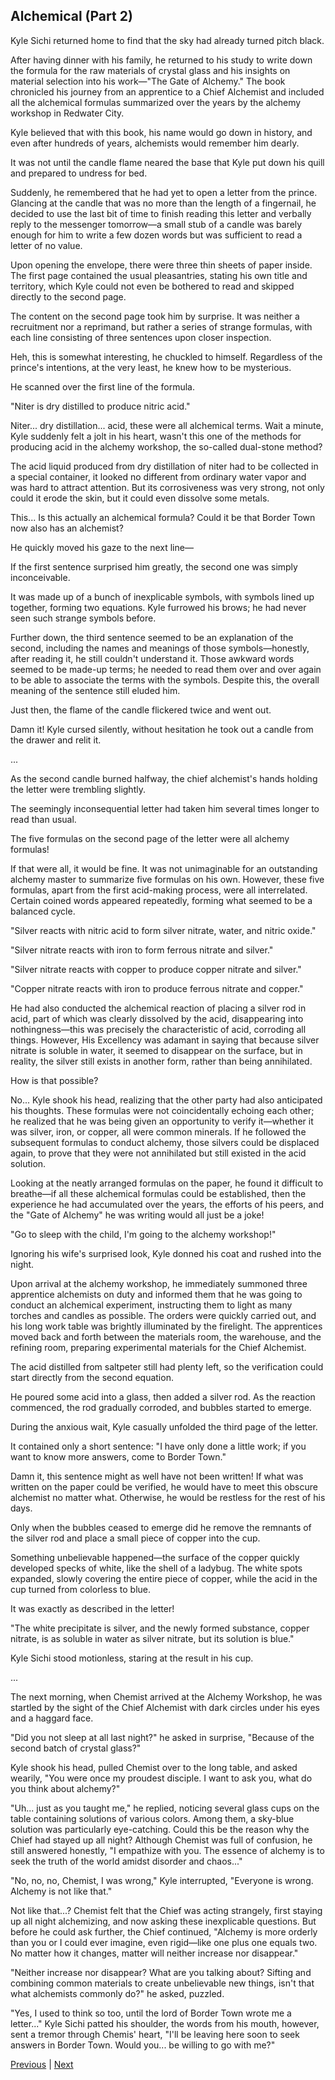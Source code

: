 ## Alchemical (Part 2)
Kyle Sichi returned home to find that the sky had already turned pitch black.



After having dinner with his family, he returned to his study to write down the formula for the raw materials of crystal glass and his insights on material selection into his work—"The Gate of Alchemy." The book chronicled his journey from an apprentice to a Chief Alchemist and included all the alchemical formulas summarized over the years by the alchemy workshop in Redwater City.



Kyle believed that with this book, his name would go down in history, and even after hundreds of years, alchemists would remember him dearly.



It was not until the candle flame neared the base that Kyle put down his quill and prepared to undress for bed.



Suddenly, he remembered that he had yet to open a letter from the prince. Glancing at the candle that was no more than the length of a fingernail, he decided to use the last bit of time to finish reading this letter and verbally reply to the messenger tomorrow—a small stub of a candle was barely enough for him to write a few dozen words but was sufficient to read a letter of no value.



Upon opening the envelope, there were three thin sheets of paper inside. The first page contained the usual pleasantries, stating his own title and territory, which Kyle could not even be bothered to read and skipped directly to the second page.



The content on the second page took him by surprise. It was neither a recruitment nor a reprimand, but rather a series of strange formulas, with each line consisting of three sentences upon closer inspection.



Heh, this is somewhat interesting, he chuckled to himself. Regardless of the prince's intentions, at the very least, he knew how to be mysterious.



He scanned over the first line of the formula.

"Niter is dry distilled to produce nitric acid."

Niter... dry distillation... acid, these were all alchemical terms. Wait a minute, Kyle suddenly felt a jolt in his heart, wasn't this one of the methods for producing acid in the alchemy workshop, the so-called dual-stone method?

The acid liquid produced from dry distillation of niter had to be collected in a special container, it looked no different from ordinary water vapor and was hard to attract attention. But its corrosiveness was very strong, not only could it erode the skin, but it could even dissolve some metals.

This... Is this actually an alchemical formula? Could it be that Border Town now also has an alchemist?

He quickly moved his gaze to the next line—

If the first sentence surprised him greatly, the second one was simply inconceivable.

It was made up of a bunch of inexplicable symbols, with symbols lined up together, forming two equations. Kyle furrowed his brows; he had never seen such strange symbols before.

Further down, the third sentence seemed to be an explanation of the second, including the names and meanings of those symbols—honestly, after reading it, he still couldn't understand it. Those awkward words seemed to be made-up terms; he needed to read them over and over again to be able to associate the terms with the symbols. Despite this, the overall meaning of the sentence still eluded him.



Just then, the flame of the candle flickered twice and went out.

Damn it! Kyle cursed silently, without hesitation he took out a candle from the drawer and relit it.

...

As the second candle burned halfway, the chief alchemist's hands holding the letter were trembling slightly.

The seemingly inconsequential letter had taken him several times longer to read than usual.

The five formulas on the second page of the letter were all alchemy formulas!

If that were all, it would be fine. It was not unimaginable for an outstanding alchemy master to summarize five formulas on his own. However, these five formulas, apart from the first acid-making process, were all interrelated. Certain coined words appeared repeatedly, forming what seemed to be a balanced cycle.

"Silver reacts with nitric acid to form silver nitrate, water, and nitric oxide."

"Silver nitrate reacts with iron to form ferrous nitrate and silver."



"Silver nitrate reacts with copper to produce copper nitrate and silver."

"Copper nitrate reacts with iron to produce ferrous nitrate and copper."

He had also conducted the alchemical reaction of placing a silver rod in acid, part of which was clearly dissolved by the acid, disappearing into nothingness—this was precisely the characteristic of acid, corroding all things. However, His Excellency was adamant in saying that because silver nitrate is soluble in water, it seemed to disappear on the surface, but in reality, the silver still exists in another form, rather than being annihilated.

How is that possible?

No... Kyle shook his head, realizing that the other party had also anticipated his thoughts. These formulas were not coincidentally echoing each other; he realized that he was being given an opportunity to verify it—whether it was silver, iron, or copper, all were common minerals. If he followed the subsequent formulas to conduct alchemy, those silvers could be displaced again, to prove that they were not annihilated but still existed in the acid solution.

Looking at the neatly arranged formulas on the paper, he found it difficult to breathe—if all these alchemical formulas could be established, then the experience he had accumulated over the years, the efforts of his peers, and the "Gate of Alchemy" he was writing would all just be a joke!

"Go to sleep with the child, I'm going to the alchemy workshop!"

Ignoring his wife's surprised look, Kyle donned his coat and rushed into the night.

Upon arrival at the alchemy workshop, he immediately summoned three apprentice alchemists on duty and informed them that he was going to conduct an alchemical experiment, instructing them to light as many torches and candles as possible. The orders were quickly carried out, and his long work table was brightly illuminated by the firelight. The apprentices moved back and forth between the materials room, the warehouse, and the refining room, preparing experimental materials for the Chief Alchemist.



The acid distilled from saltpeter still had plenty left, so the verification could start directly from the second equation.

He poured some acid into a glass, then added a silver rod. As the reaction commenced, the rod gradually corroded, and bubbles started to emerge.

During the anxious wait, Kyle casually unfolded the third page of the letter.

It contained only a short sentence: "I have only done a little work; if you want to know more answers, come to Border Town."

Damn it, this sentence might as well have not been written! If what was written on the paper could be verified, he would have to meet this obscure alchemist no matter what. Otherwise, he would be restless for the rest of his days.

Only when the bubbles ceased to emerge did he remove the remnants of the silver rod and place a small piece of copper into the cup.

Something unbelievable happened—the surface of the copper quickly developed specks of white, like the shell of a ladybug. The white spots expanded, slowly covering the entire piece of copper, while the acid in the cup turned from colorless to blue.

It was exactly as described in the letter!

"The white precipitate is silver, and the newly formed substance, copper nitrate, is as soluble in water as silver nitrate, but its solution is blue."



Kyle Sichi stood motionless, staring at the result in his cup.

...

The next morning, when Chemist arrived at the Alchemy Workshop, he was startled by the sight of the Chief Alchemist with dark circles under his eyes and a haggard face.

"Did you not sleep at all last night?" he asked in surprise, "Because of the second batch of crystal glass?"

Kyle shook his head, pulled Chemist over to the long table, and asked wearily, "You were once my proudest disciple. I want to ask you, what do you think about alchemy?"

"Uh... just as you taught me," he replied, noticing several glass cups on the table containing solutions of various colors. Among them, a sky-blue solution was particularly eye-catching. Could this be the reason why the Chief had stayed up all night? Although Chemist was full of confusion, he still answered honestly, "I empathize with you. The essence of alchemy is to seek the truth of the world amidst disorder and chaos..."

"No, no, no, Chemist, I was wrong," Kyle interrupted, "Everyone is wrong. Alchemy is not like that."

Not like that...? Chemist felt that the Chief was acting strangely, first staying up all night alchemizing, and now asking these inexplicable questions. But before he could ask further, the Chief continued, "Alchemy is more orderly than you or I could ever imagine, even rigid—like one plus one equals two. No matter how it changes, matter will neither increase nor disappear."

"Neither increase nor disappear? What are you talking about? Sifting and combining common materials to create unbelievable new things, isn't that what alchemists commonly do?" he asked, puzzled.



"Yes, I used to think so too, until the lord of Border Town wrote me a letter..." Kyle Sichi patted his shoulder, the words from his mouth, however, sent a tremor through Chemis' heart, "I'll be leaving here soon to seek answers in Border Town. Would you... be willing to go with me?"





[Previous](CH0153.md) | [Next](CH0155.md)
